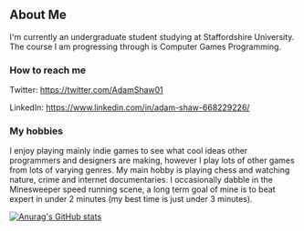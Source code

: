 ## About Me

I'm currently an undergraduate student studying at Staffordshire University. The course I am progressing through is Computer Games Programming.

### How to reach me

Twitter: https://twitter.com/AdamShaw01
 
LinkedIn: https://www.linkedin.com/in/adam-shaw-668229226/

### My hobbies
I enjoy playing mainly indie games to see what cool ideas other programmers and designers are making, however I play lots of other games from lots of varying genres. My main hobby is playing chess and watching nature, crime and internet documentaries. I occasionally dabble in the Minesweeper speed running scene, a long term goal of mine is to beat expert in under 2 minutes (my best time is just under 3 minutes).

[![Anurag's GitHub stats](https://github-readme-stats.vercel.app/api?username=anuraghazra)](https://github.com/anuraghazra/github-readme-stats)
